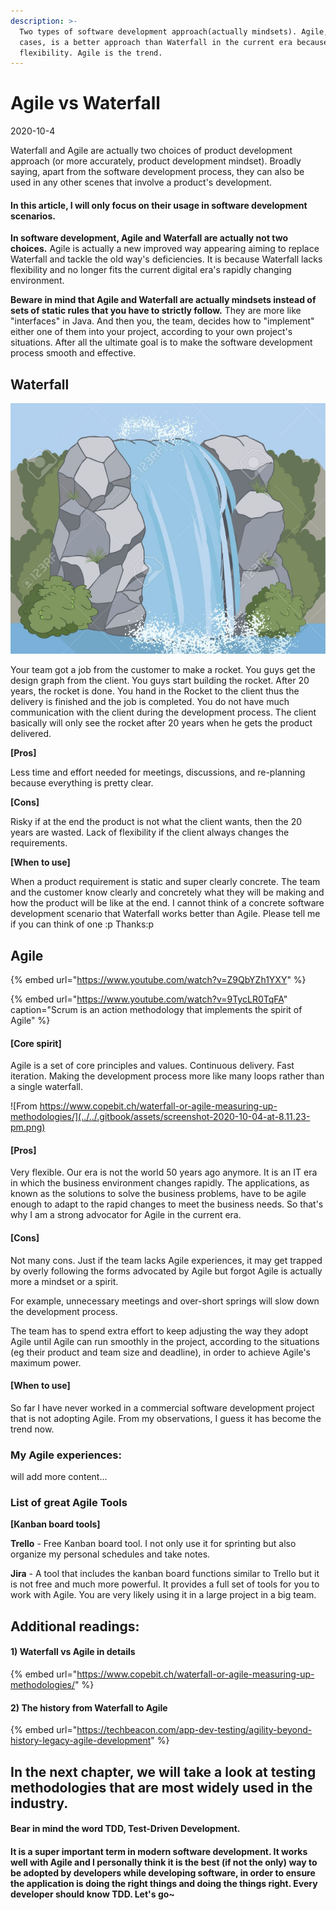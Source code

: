 ```yaml
---
description: >-
  Two types of software development approach(actually mindsets). Agile, in most
  cases, is a better approach than Waterfall in the current era because of its
  flexibility. Agile is the trend.
---
```


# Agile vs Waterfall

2020-10-4

Waterfall and Agile are actually two choices of product development approach \(or more accurately, product development mindset\). Broadly saying, apart from the software development process, they can also be used in any other scenes that involve a product's development. 

#### In this article, I will only focus on their usage in software development scenarios.

**In software development, Agile and Waterfall are actually not two choices.** Agile is actually a new improved way appearing aiming to replace Waterfall and tackle the old way's deficiencies. It is because Waterfall lacks flexibility and no longer fits the current digital era's rapidly changing environment.  

**Beware in mind that Agile and Waterfall are actually mindsets instead of sets of static rules that you have to strictly follow.** They are more like "interfaces" in Java. And then you, the team, decides how to "implement" either one of them into your project, according to your own project's situations. After all the ultimate goal is to make the software development process smooth and effective.

## Waterfall

![](../../.gitbook/assets/screenshot-2020-10-04-at-8.24.05-pm.png)

Your team got a job from the customer to make a rocket. You guys get the design graph from the client. You guys start building the rocket. After 20 years, the rocket is done. You hand in the Rocket to the client thus the delivery is finished and the job is completed. You do not have much communication with the client during the development process. The client basically will only see the rocket after 20 years when he gets the product delivered.

**\[Pros\]** 

Less time and effort needed for meetings, discussions, and re-planning because everything is pretty clear.

**\[Cons\]**

 Risky if at the end the product is not what the client wants, then the 20 years are wasted. Lack of flexibility if the client always changes the requirements.

**\[When to use\]**

When a product requirement is static and super clearly concrete. The team and the customer know clearly and concretely what they will be making and how the product will be like at the end. I cannot think of a concrete software development scenario that Waterfall works better than Agile. Please tell me if you can think of one :p Thanks:p

## Agile

{% embed url="https://www.youtube.com/watch?v=Z9QbYZh1YXY" %}

{% embed url="https://www.youtube.com/watch?v=9TycLR0TqFA" caption="Scrum is an action methodology that implements the spirit of Agile" %}

#### \[Core spirit\] 

Agile is a set of core principles and values. Continuous delivery. Fast iteration. Making the development process more like many loops rather than a single waterfall.

![From https://www.copebit.ch/waterfall-or-agile-measuring-up-methodologies/](../../.gitbook/assets/screenshot-2020-10-04-at-8.11.23-pm.png)

#### **\[Pros\]** 

Very flexible. Our era is not the world 50 years ago anymore. It is an IT era in which the business environment changes rapidly. The applications, as known as the solutions to solve the business problems, have to be agile enough to adapt to the rapid changes to meet the business needs. So that's why I am a strong advocator for Agile in the current era.

#### **\[Cons\]** 

Not many cons. Just if the team lacks Agile experiences, it may get trapped by overly following the forms advocated by Agile but forgot Agile is actually more a mindset or a spirit. 

For example, unnecessary meetings and over-short springs will slow down the development process. 

The team has to spend extra effort to keep adjusting the way they adopt Agile until Agile can run smoothly in the project, according to the situations \(eg their product and team size and deadline\), in order to achieve Agile's maximum power.

#### **\[When to use\]** 

So far I have never worked in a commercial software development project that is not adopting Agile. From my observations, I guess it has become the trend now. 

### My Agile experiences:

will add more content...

### List of great Agile Tools

**\[Kanban board tools\]**

**Trello** - Free Kanban board tool. I not only use it for sprinting but also organize my personal schedules and take notes.

**Jira** - A tool that includes the kanban board functions similar to Trello but it is not free and much more powerful. It provides a full set of tools for you to work with Agile. You are very likely using it in a large project in a big team.

## Additional readings: 

#### 1\) Waterfall **vs** Agile in details

{% embed url="https://www.copebit.ch/waterfall-or-agile-measuring-up-methodologies/" %}

#### 2\) The history from Waterfall to Agile

{% embed url="https://techbeacon.com/app-dev-testing/agility-beyond-history-legacy-agile-development" %}



## In the next chapter, we will take a look at testing methodologies that are most widely used in the industry. 

#### Bear in mind the word TDD, Test-Driven Development. 

#### It is a super important term in modern software development. It works well with Agile and I personally think it is the best \(if not the only\) way to be adopted by developers while developing software, in order to ensure the application is doing the right things and doing the things right. Every developer should know TDD. Let's go~

